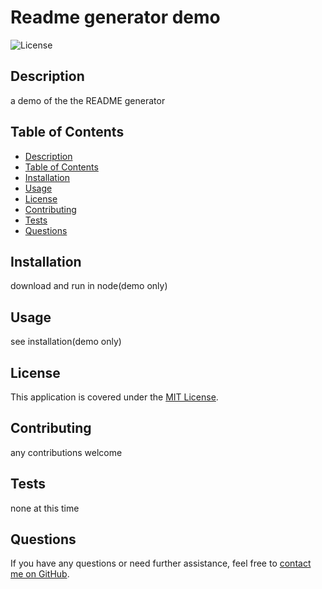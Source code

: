 # Readme generator demo

![License](https://img.shields.io/badge/License-MIT-brightgreen)

## Description
  
a demo of the the README generator
  
## Table of Contents
  
- [Description](#description)
- [Table of Contents](#table-of-contents)
- [Installation](#installation)
- [Usage](#usage)
- [License](#license)
- [Contributing](#contributing)
- [Tests](#tests)
- [Questions](#questions)
  
## Installation
      
download and run in node(demo only)
  
## Usage
  
see installation(demo only)
  
## License
  
This application is covered under the [MIT License](https://opensource.org/licenses/MIT).
  
## Contributing
  
any contributions welcome
  
## Tests
  
none at this time
  
## Questions

If you have any questions or need further assistance, feel free to [contact me on GitHub](https://github.com/vader9911).
          
